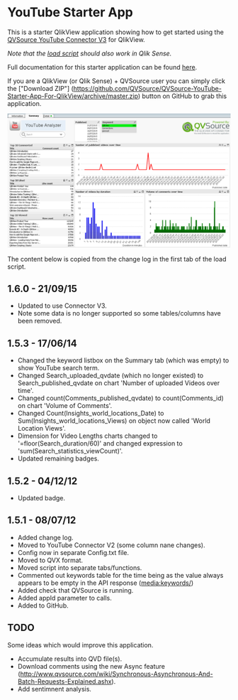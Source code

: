 YouTube Starter App
===================
This is a starter QlikView application showing how to get started using the [QVSource YouTube Connector V3](http://wiki.qvsource.com/YouTube-Connector-For-QlikView-And-Qlik-Sense-(v3).ashx) for QlikView. 

*Note that the [load script](https://github.com/QVSource/QVSource-YouTube-Starter-App-For-QlikView/blob/master/YouTube-Starter-App-Load-Script-And-Data-Model-prj/LoadScript.txt) should also work in Qlik Sense.*

Full documentation for this starter application can be found [here](http://wiki.qvsource.com/YouTube-Connector-For-QlikView-Demo.ashx).

If you are a QlikView (or Qlik Sense) + QVSource user you can simply click the ["Download ZIP"] (https://github.com/QVSource/QVSource-YouTube-Starter-App-For-QlikView/archive/master.zip) button on GitHub to grab this application.

![](Screenshot1.png)

The content below is copied from the change log in the first tab of the load script.

1.6.0 - 21/09/15
----------------
* Updated to use Connector V3.
* Note some data is no longer supported so some tables/columns have been removed.

1.5.3 - 17/06/14
----------------
* Changed the keyword listbox on the Summary tab (which was empty) to show YouTube search term.
* Changed Search_uploaded_qvdate (which no longer existed) to Search_published_qvdate on chart 'Number of uploaded Videos over time'.
* Changed count(Comments_published_qvdate) to count(Comments_id) on chart 'Volume of Comments'.
* Changed Count(Insights_world_locations_Date) to Sum(Insights_world_locations_Views) on object now called 'World Location Views'.
* Dimension for Video Lengths charts changed to '=floor(Search_duration/60)' and changed expression to 'sum(Search_statistics_viewCount)'.
* Updated remaining badges.

1.5.2 - 04/12/12
----------------
* Updated badge.

1.5.1 - 08/07/12
----------------
* Added change log.
* Moved to YouTube Connector V2 (some column nane changes).
* Config now in separate Config.txt file.
* Moved to QVX format.
* Moved script into separate tabs/functions.
* Commented out keywords table for the time being as the value always appears to be empty in the API response (<media:keywords/>)
* Added check that QVSource is running.
* Added appId parameter to calls.
* Added to GitHub.

TODO
----
Some ideas which would improve this application.
* Accumulate results into QVD file(s).
* Download comments using the new Async feature (http://www.qvsource.com/wiki/Synchronous-Asynchronous-And-Batch-Requests-Explained.ashx).
* Add sentimnent analysis.

